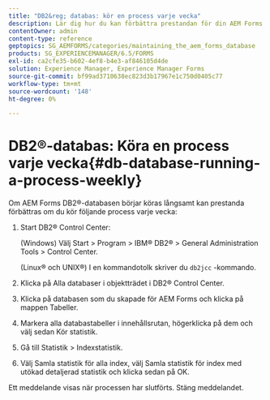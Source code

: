 ```yaml
---
title: "DB2&reg; databas: kör en process varje vecka"
description: Lär dig hur du kan förbättra prestandan för din AEM Forms DB2&reg;-databas.
contentOwner: admin
content-type: reference
geptopics: SG_AEMFORMS/categories/maintaining_the_aem_forms_database
products: SG_EXPERIENCEMANAGER/6.5/FORMS
exl-id: ca2cfe35-b602-4ef8-b4e3-af846105d4de
solution: Experience Manager, Experience Manager Forms
source-git-commit: bf99ad3710638ec823d3b17967e1c750d0405c77
workflow-type: tm+mt
source-wordcount: '148'
ht-degree: 0%

---
```


# DB2®-databas: Köra en process varje vecka{#db-database-running-a-process-weekly}

Om AEM Forms DB2®-databasen börjar köras långsamt kan prestanda förbättras om du kör följande process varje vecka:

1. Start DB2® Control Center:

   (Windows) Välj Start > Program > IBM® DB2® > General Administration Tools > Control Center.

   (Linux® och UNIX®) I en kommandotolk skriver du `db2jcc` -kommando.

1. Klicka på Alla databaser i objektträdet i DB2® Control Center.
1. Klicka på databasen som du skapade för AEM Forms och klicka på mappen Tabeller.
1. Markera alla databastabeller i innehållsrutan, högerklicka på dem och välj sedan Kör statistik.
1. Gå till Statistik > Indexstatistik.
1. Välj Samla statistik för alla index, välj Samla statistik för index med utökad detaljerad statistik och klicka sedan på OK.

Ett meddelande visas när processen har slutförts. Stäng meddelandet.
